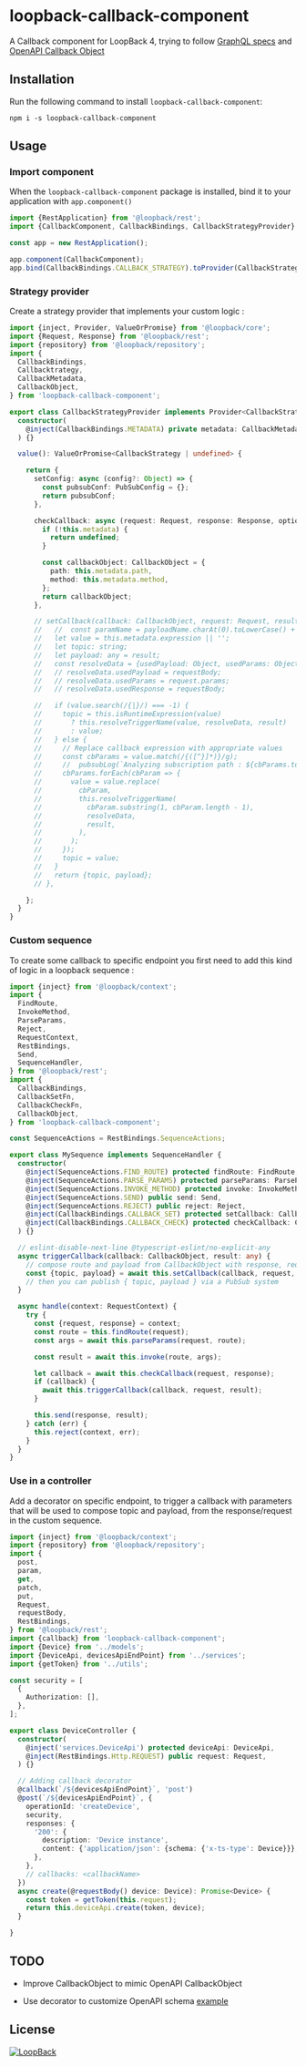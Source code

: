 # loopback-callback-component

A Callback component for LoopBack 4, trying to follow [GraphQL specs](https://github.com/graphql/graphql-spec/blob/master/rfcs/Subscriptions.md) and [OpenAPI Callback Object](https://github.com/OAI/OpenAPI-Specification/blob/master/versions/3.0.0.md#callbackObject)


## Installation

Run the following command to install `loopback-callback-component`:

```npm
npm i -s loopback-callback-component
```

## Usage

### Import component 

When the `loopback-callback-component` package is installed, bind it to your application with `app.component()`

```typescript
import {RestApplication} from '@loopback/rest';
import {CallbackComponent, CallbackBindings, CallbackStrategyProvider} from 'loopback-callback-component';

const app = new RestApplication();

app.component(CallbackComponent);
app.bind(CallbackBindings.CALLBACK_STRATEGY).toProvider(CallbackStrategyProvider);

```

### Strategy provider

Create a strategy provider that implements your custom logic :

```typescript
import {inject, Provider, ValueOrPromise} from '@loopback/core';
import {Request, Response} from '@loopback/rest';
import {repository} from '@loopback/repository';
import {
  CallbackBindings,
  Callbacktrategy,
  CallbackMetadata,
  CallbackObject,
} from 'loopback-callback-component';

export class CallbackStrategyProvider implements Provider<CallbackStrategy | undefined> {
  constructor(
    @inject(CallbackBindings.METADATA) private metadata: CallbackMetadata,
  ) {}

  value(): ValueOrPromise<CallbackStrategy | undefined> {

    return {
      setConfig: async (config?: Object) => {
        const pubsubConf: PubSubConfig = {};
        return pubsubConf;
      },

      checkCallback: async (request: Request, response: Response, options?: Object) => {
        if (!this.metadata) {
          return undefined;
        }

        const callbackObject: CallbackObject = {
          path: this.metadata.path,
          method: this.metadata.method,
        };
        return callbackObject;
      },

      // setCallback(callback: CallbackObject, request: Request, result: any) {
      //   //  const paramName = payloadName.charAt(0).toLowerCase() + payloadName.slice(1);
      //   let value = this.metadata.expression || '';
      //   let topic: string;
      //   let payload: any = result;
      //   const resolveData = {usedPayload: Object, usedParams: Object};
      //   // resolveData.usedPayload = requestBody;
      //   // resolveData.usedParams = request.params;
      //   // resolveData.usedResponse = requestBody;

      //   if (value.search(/{|}/) === -1) {
      //     topic = this.isRuntimeExpression(value)
      //       ? this.resolveTriggerName(value, resolveData, result)
      //       : value;
      //   } else {
      //     // Replace callback expression with appropriate values
      //     const cbParams = value.match(/{([^}]*)}/g);
      //     //  pubsubLog(`Analyzing subscription path : ${cbParams.toString()}`);
      //     cbParams.forEach(cbParam => {
      //       value = value.replace(
      //         cbParam,
      //         this.resolveTriggerName(
      //           cbParam.substring(1, cbParam.length - 1),
      //           resolveData,
      //           result,
      //         ),
      //       );
      //     });
      //     topic = value;
      //   }
      //   return {topic, payload};
      // },

    };
  }
}

```
### Custom sequence 

To create some callback to specific endpoint you first need to add this kind of logic in a loopback sequence :

```typescript
import {inject} from '@loopback/context';
import {
  FindRoute,
  InvokeMethod,
  ParseParams,
  Reject,
  RequestContext,
  RestBindings,
  Send,
  SequenceHandler,
} from '@loopback/rest';
import {
  CallbackBindings,
  CallbackSetFn,
  CallbackCheckFn,
  CallbackObject,
} from 'loopback-callback-component';

const SequenceActions = RestBindings.SequenceActions;

export class MySequence implements SequenceHandler {
  constructor(
    @inject(SequenceActions.FIND_ROUTE) protected findRoute: FindRoute,
    @inject(SequenceActions.PARSE_PARAMS) protected parseParams: ParseParams,
    @inject(SequenceActions.INVOKE_METHOD) protected invoke: InvokeMethod,
    @inject(SequenceActions.SEND) public send: Send,
    @inject(SequenceActions.REJECT) public reject: Reject,
    @inject(CallbackBindings.CALLBACK_SET) protected setCallback: CallbackSetFn,
    @inject(CallbackBindings.CALLBACK_CHECK) protected checkCallback: CallbackCheckFn,
  ) {}

  // eslint-disable-next-line @typescript-eslint/no-explicit-any
  async triggerCallback(callback: CallbackObject, result: any) {
    // compose route and payload from CallbackObject with response, request object then ...
    const {topic, payload} = await this.setCallback(callback, request, result);
    // then you can publish { topic, payload } via a PubSub system
  }

  async handle(context: RequestContext) {
    try {
      const {request, response} = context;
      const route = this.findRoute(request);
      const args = await this.parseParams(request, route);

      const result = await this.invoke(route, args);

      let callback = await this.checkCallback(request, response);
      if (callback) {
        await this.triggerCallback(callback, request, result);
      }

      this.send(response, result);
    } catch (err) {
      this.reject(context, err);
    }
  }
}

```
### Use in a controller

Add a decorator on specific endpoint, to trigger a callback with parameters that will be used to compose topic and payload, from the response/request in the custom sequence.

```typescript
import {inject} from '@loopback/context';
import {repository} from '@loopback/repository';
import {
  post,
  param,
  get,
  patch,
  put,
  Request,
  requestBody,
  RestBindings,
} from '@loopback/rest';
import {callback} from 'loopback-callback-component';
import {Device} from '../models';
import {DeviceApi, devicesApiEndPoint} from '../services';
import {getToken} from '../utils';

const security = [
  {
    Authorization: [],
  },
];

export class DeviceController {
  constructor(
    @inject('services.DeviceApi') protected deviceApi: DeviceApi,
    @inject(RestBindings.Http.REQUEST) public request: Request,
  ) {}

  // Adding callback decorator
  @callback(`/${devicesApiEndPoint}`, 'post')
  @post(`/${devicesApiEndPoint}`, {
    operationId: 'createDevice',
    security,
    responses: {
      '200': {
        description: 'Device instance',
        content: {'application/json': {schema: {'x-ts-type': Device}}},
      },
    },
    // callbacks: <callbackName>
  })
  async create(@requestBody() device: Device): Promise<Device> {
    const token = getToken(this.request);
    return this.deviceApi.create(token, device);
  }

}

```

## TODO 

- Improve CallbackObject to mimic OpenAPI CallbackObject

- Use decorator to customize OpenAPI schema [example](https://loopback.io/doc/en/lb4/Extending-OpenAPI-specification.html)


## License

[![LoopBack](<https://github.com/strongloop/loopback-next/raw/master/docs/site/imgs/branding/Powered-by-LoopBack-Badge-(blue)-@2x.png>)](http://loopback.io/)
